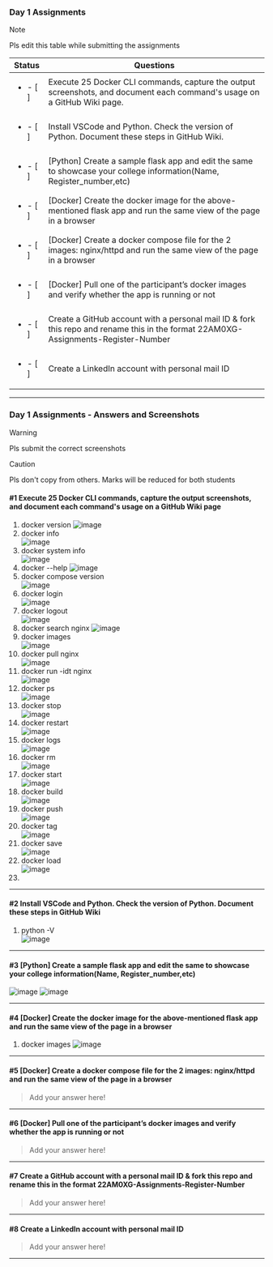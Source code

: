### Day 1 Assignments

> [!NOTE]
> Pls edit this table while submitting the assignments

| Status         | Questions     | 
|----------------|---------------|
| <ul><li>- [ ] </li></ul> | Execute 25 Docker CLI commands, capture the output screenshots, and document each command's usage on a GitHub Wiki page. |
| <ul><li>- [ ] </li></ul> | Install VSCode and Python. Check the version of Python. Document these steps in GitHub Wiki. |
| <ul><li>- [ ] </li></ul> | [Python] Create a sample flask app and edit the same to showcase your college information(Name, Register_number,etc) |
| <ul><li>- [ ] </li></ul> | [Docker] Create the docker image for the above-mentioned flask app and run the same view of the page in a browser |
| <ul><li>- [ ] </li></ul> | [Docker] Create a docker compose file for the 2 images: nginx/httpd and run the same view of the page in a browser |
| <ul><li>- [ ] </li></ul> | [Docker] Pull one of the participant’s docker images and verify whether the app is running or not  |
| <ul><li>- [ ] </li></ul> | Create a GitHub account with a personal mail ID & fork this repo and rename this in the format 22AM0XG-Assignments-Register-Number  |
| <ul><li>- [ ] </li></ul> | Create a LinkedIn account with personal mail ID  |

***

### Day 1 Assignments - Answers and Screenshots

> [!WARNING]
> Pls submit the correct screenshots

> [!CAUTION]
> Pls don't copy from others. Marks will be reduced for both students

#### #1 Execute 25 Docker CLI commands, capture the output screenshots, and document each command's usage on a GitHub Wiki page
1. docker version
   ![image](https://github.com/user-attachments/assets/e0bbece7-efa7-444c-8e4e-fe18bc234172)
2. docker info <br>
  ![image](https://github.com/user-attachments/assets/8bfd7f64-bd32-42dc-b62a-4a1be408fce5)
3. docker system info <br>
  ![image](https://github.com/user-attachments/assets/b3c2fc94-5405-47c0-a042-b2db8217d6e4)
4. docker --help
   ![image](https://github.com/user-attachments/assets/9c7fac9c-e0c7-4eb0-9793-40acf28926d9)
5. docker compose version <br>
   ![image](https://github.com/user-attachments/assets/3e189bbe-d326-4fdc-b403-dbe47a1fe3ee)
6. docker login <br>
   ![image](https://github.com/user-attachments/assets/a51126a3-ff9a-4fb9-933c-1abe3e3a2d0f)
7. docker logout <br>
   ![image](https://github.com/user-attachments/assets/2b4b2fee-0e07-4b55-9ee9-bd5adbc0e3e3)
8. docker search nginx
   ![image](https://github.com/user-attachments/assets/9a752439-a077-4871-a8f0-65f597ec421c)
9. docker images <br>
    ![image](https://github.com/user-attachments/assets/628d367d-643e-49a6-9563-3b5c00f173f7)
10. docker pull nginx <br>
    ![image](https://github.com/user-attachments/assets/69640317-fd04-4f29-8029-7f91ffc99d50)
11. docker run -idt nginx <br>
    ![image](https://github.com/user-attachments/assets/69c3c493-66df-4e6e-92be-c1c54ddf2642)
12. docker ps <br>
    ![image](https://github.com/user-attachments/assets/078135c8-26f2-4f43-b7a6-f339da8e0559)
13. docker stop <br>
    ![image](https://github.com/user-attachments/assets/700cef51-9482-44d4-882e-aa03f1e70997)
14. docker restart <br>
    ![image](https://github.com/user-attachments/assets/d1b31b38-4f82-47fa-a570-85873ce15945)
15. docker logs <br>
    ![image](https://github.com/user-attachments/assets/9f1bb07a-a1f7-415c-a047-c91ec7bb77ee)
16. docker rm <br>
    ![image](https://github.com/user-attachments/assets/bead6c52-1372-4a60-bd46-e7587556ff1b)
17. docker start <br>
    ![image](https://github.com/user-attachments/assets/79e370db-2159-4b58-b447-9aa9d5c534d9)
18. docker build <br>
    ![image](https://github.com/user-attachments/assets/1f16edc1-83c9-4eed-afb5-ec5a71d0d202)
19. docker push <br>
    ![image](https://github.com/user-attachments/assets/95356f1a-4156-43ff-a16b-07f6006709e2)
20. docker tag <br>
    ![image](https://github.com/user-attachments/assets/7df3bf87-30e6-448b-837f-e4ef06024646)
21. docker save <br>
    ![image](https://github.com/user-attachments/assets/d967d485-2b8f-4db2-88d8-896ba7bc52d4)
22. docker load <br>
    ![image](https://github.com/user-attachments/assets/195bcffe-6694-4fd8-b654-4fdf9b1ec4fa)
23. 

    


***

#### #2 Install VSCode and Python. Check the version of Python. Document these steps in GitHub Wiki
1. python -V <br>
   ![image](https://github.com/user-attachments/assets/81e63231-1d1b-4b8e-8c67-faaa7a6b276c)

***

#### #3 [Python] Create a sample flask app and edit the same to showcase your college information(Name, Register_number,etc)
![image](https://github.com/user-attachments/assets/d447e2fa-75c8-4897-b08a-23a80f48b295)
![image](https://github.com/user-attachments/assets/3d9cf673-f454-42a8-97c0-5381662f4ec8)

***

#### #4 [Docker] Create the docker image for the above-mentioned flask app and run the same view of the page in a browser
1. docker images
  ![image](https://github.com/user-attachments/assets/30ad96bc-b1f2-4cfb-b896-8526ff1e12a4)

***

#### #5 [Docker] Create a docker compose file for the 2 images: nginx/httpd and run the same view of the page in a browser
> Add your answer here!

***

#### #6 [Docker] Pull one of the participant’s docker images and verify whether the app is running or not
> Add your answer here!

***

#### #7 Create a GitHub account with a personal mail ID & fork this repo and rename this in the format 22AM0XG-Assignments-Register-Number
> Add your answer here!

***

#### #8 Create a LinkedIn account with personal mail ID
> Add your answer here!

***
